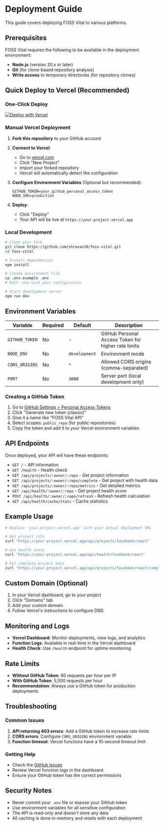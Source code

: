 # Deployment Guide

This guide covers deploying FOSS Vital to various platforms.

## Prerequisites

FOSS Vital requires the following to be available in the deployment environment:

- **Node.js** (version 20.x or later)
- **Git** (for clone-based repository analysis)
- **Write access** to temporary directories (for repository clones)

## Quick Deploy to Vercel (Recommended)

### One-Click Deploy

[![Deploy with Vercel](https://vercel.com/button)](https://vercel.com/new/clone?repository-url=https://github.com/shravan20/foss-vital&env=GITHUB_TOKEN&envDescription=Optional%20GitHub%20token%20for%20higher%20rate%20limits&project-name=foss-vital&repository-name=foss-vital)

### Manual Vercel Deployment

1. **Fork this repository** to your GitHub account

2. **Connect to Vercel**:
   - Go to [vercel.com](https://vercel.com)
   - Click "New Project"
   - Import your forked repository
   - Vercel will automatically detect the configuration

3. **Configure Environment Variables** (Optional but recommended):

   ```env
   GITHUB_TOKEN=your_github_personal_access_token
   NODE_ENV=production
   ```

4. **Deploy**:
   - Click "Deploy"
   - Your API will be live at `https://your-project.vercel.app`

### Local Development

```bash
# Clone your fork
git clone https://github.com/shravan20/foss-vital.git
cd foss-vital

# Install dependencies
npm install

# Create environment file
cp .env.example .env
# Edit .env with your configuration

# Start development server
npm run dev
```

## Environment Variables

| Variable | Required | Default | Description |
|----------|----------|---------|-------------|
| `GITHUB_TOKEN` | No | - | GitHub Personal Access Token for higher rate limits |
| `NODE_ENV` | No | `development` | Environment mode |
| `CORS_ORIGINS` | No | `*` | Allowed CORS origins (comma-separated) |
| `PORT` | No | `3000` | Server port (local development only) |

### Creating a GitHub Token

1. Go to [GitHub Settings > Personal Access Tokens](https://github.com/settings/tokens)
2. Click "Generate new token (classic)"
3. Give it a name like "FOSS Vital API"
4. Select scopes: `public_repo` (for public repositories)
5. Copy the token and add it to your Vercel environment variables

## API Endpoints

Once deployed, your API will have these endpoints:

- `GET /` - API information
- `GET /health` - Health check
- `GET /api/projects/:owner/:repo` - Get project information
- `GET /api/projects/:owner/:repo/complete` - Get project with health data
- `GET /api/projects/:owner/:repo/metrics` - Get detailed metrics
- `GET /api/health/:owner/:repo` - Get project health score
- `POST /api/health/:owner/:repo/refresh` - Refresh health calculation
- `GET /api/health/cache/stats` - Cache statistics

## Example Usage

```bash
# Replace 'your-project.vercel.app' with your actual deployment URL

# Get project info
curl "https://your-project.vercel.app/api/projects/facebook/react"

# Get health score
curl "https://your-project.vercel.app/api/health/facebook/react"

# Get complete project data
curl "https://your-project.vercel.app/api/projects/facebook/react/complete"
```

## Custom Domain (Optional)

1. In your Vercel dashboard, go to your project
2. Click "Domains" tab
3. Add your custom domain
4. Follow Vercel's instructions to configure DNS

## Monitoring and Logs

- **Vercel Dashboard**: Monitor deployments, view logs, and analytics
- **Function Logs**: Available in real-time in the Vercel dashboard
- **Health Check**: Use `/health` endpoint for uptime monitoring

## Rate Limits

- **Without GitHub Token**: 60 requests per hour per IP
- **With GitHub Token**: 5,000 requests per hour
- **Recommendation**: Always use a GitHub token for production deployments

## Troubleshooting

### Common Issues

1. **API returning 403 errors**: Add a GitHub token to increase rate limits
2. **CORS errors**: Configure `CORS_ORIGINS` environment variable
3. **Function timeout**: Vercel functions have a 10-second timeout limit

### Getting Help

- Check the [GitHub Issues](https://github.com/shravan20/foss-vital/issues)
- Review Vercel function logs in the dashboard
- Ensure your GitHub token has the correct permissions

## Security Notes

- Never commit your `.env` file or expose your GitHub token
- Use environment variables for all sensitive configuration
- The API is read-only and doesn't store any data
- All caching is done in-memory and resets with each deployment
